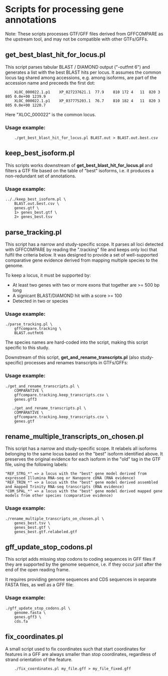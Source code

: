# Scripts for processing gene annotations

Note: These scripts processes GTF/GFF files derived from GFFCOMPARE as the upstream tool, and may not be compatible with other GTFs/GFFs.

## get_best_blast_hit_for_locus.pl

This script parses tabular BLAST / DIAMOND output ("-outfmt 6") and generates a list with the best BLAST hits per locus. It assumes the common locus tag shared among accessions, e.g. among isoforms, are part of the accession name and preceeds the first dot:

        XLOC_000022.1.p1	XP_027237621.1	77.9	810	172	4	11	820	3	805	0.0e+00	1239.9
        XLOC_000022.1.p1	XP_037775203.1	76.7	810	182	4	11	820	3	805	0.0e+00	1220.7

Here "XLOC_000022" is the common locus.

### Usage example:

        ./get_best_blast_hit_for_locus.pl BLAST.out > BLAST.out.best.csv

## keep_best_isoform.pl

This scripts works downstream of **get_best_blast_hit_for_locus.pl** and filters a GTF file based on the table of "best" isoforms, i.e. it produces a non-redundant set of annotations.

### Usage example:

    .././keep_best_isoform.pl \
        BLAST.out.best.csv \
        genes.gtf \
        1> genes_best.gtf \
        2> genes_best.tsv

## parse_tracking.pl

This script has a narrow and study-specific scope. It parses all loci detected with GFFCOMPARE by reading the ".tracking" file and keeps only loci that fulfil the criteria below. It was designed to provide a set of well-supported comparative gene evidence derived from mapping multiple species to the genome.

To keep a locus, it must be supported by:
- At least two genes with two or more exons that together are >= 500 bp long
- A signicant BLAST/DIAMOND hit with a score >= 100
- Detected in two or species

### Usage example:

    ./parse_tracking.pl \
        gffcompare.tracking \
        BLAST.outfmt6

The species names are hard-coded into the script, making this script specific to this study.

Downstream of this script, **get_and_rename_transcripts.pl** (also study-specific) processes and renames transcripts in GTFs/GFFs:

### Usage example:

    ./get_and_rename_transcripts.pl \
        COMPARATIVE \
        gffcompare.tracking.keep_transcripts.csv \
        genes.gff3
        
       ./get_and_rename_transcripts.pl \
        COMPARATIVE \
        gffcompare.tracking.keep_transcripts.csv \
        genes.gtf

## rename_multiple_transcripts_on_chosen.pl

This script has a narrow and study-specific scope. It relabels all isoforms belonging to the same locus based on the "best" isoform identified above. It preserves the original evidence for each isoform in the "oId" tag in the GTF file, using the following labels:

    "REF_STRG_*" => a locus with the "best" gene model derived from expressed Illumina RNA-seq or Nanopore cDNA (RNA evidence)
    "REF_TRIN_*" => a locus with the "best" gene model derived assembled and mapped Trinity RNA-seq transcripts (RNA evidence)
    "COM_SPAL_*" => a locus with the "best" gene model derived mapped gene models from other species (comparative evidence)

### Usage example:

    ./rename_multiple_transcripts_on_chosen.pl \
        genes_best.tsv \
        genes_best.gtf \
        genes_best.gtf.relabeled.gtf



## gff_update_stop_codons.pl

This script adds missing stop codons to coding sequences in GFF files if they are supported by the genome sequence, i.e. if they occur just after the end of the open reading frame.

It requires providing genome sequences and CDS sequences in separate FASTA files, as well as a GFF file:

### Usage example:

    ./gff_update_stop_codons.pl \
        genome.fasta \
        genes.gff3 \
        cds.fa

## fix_coordinates.pl

A small script used to fix coordinates such that start coordinates for features in a GFF are always smaller than stop coordinates, regardless of strand orientation of the feature.

        ./fix_coordinates.pl my_file.gff > my_file_fixed.gff
